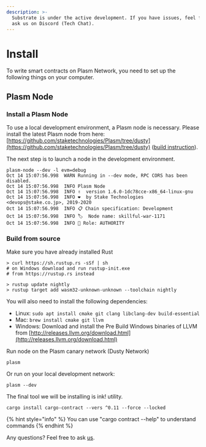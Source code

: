 ```yaml
---
description: >-
  Substrate is under the active development. If you have issues, feel free to
  ask us on Discord (Tech Chat).
---
```


# Install

To write smart contracts on Plasm Network, you need to set up the following things on your computer.

## Plasm Node

### Install a Plasm Node

To use a  local development environment, a Plasm node is necessary. Please install the latest Plasm node from here: [https://github.com/staketechnologies/Plasm/tree/dusty](https://github.com/staketechnologies/Plasm/tree/dusty) \([build instruction](https://github.com/staketechnologies/Plasm/tree/dusty#building-from-source)\).

The next step is to launch a node in the development environment.

```text
plasm-node --dev -l evm=debug
Oct 14 15:07:56.998  WARN Running in --dev mode, RPC CORS has been disabled.    
Oct 14 15:07:56.998  INFO Plasm Node                                                                                           
Oct 14 15:07:56.998  INFO ✌️  version 1.6.0-1dc78cce-x86_64-linux-gnu    
Oct 14 15:07:56.998  INFO ❤️  by Stake Technologies <devops@stake.co.jp>, 2019-2020    
Oct 14 15:07:56.998  INFO 📋 Chain specification: Development     
Oct 14 15:07:56.998  INFO 🏷  Node name: skillful-war-1171    
Oct 14 15:07:56.998  INFO 👤 Role: AUTHORITY
```

### **Build from source**

Make sure you have already installed Rust

```text
> curl https://sh.rustup.rs -sSf | sh
# on Windows download and run rustup-init.exe
# from https://rustup.rs instead

> rustup update nightly
> rustup target add wasm32-unknown-unknown --toolchain nightly
```

You will also need to install the following dependencies:

* Linux: `sudo apt install cmake git clang libclang-dev build-essential`
* Mac: `brew install cmake git llvm`
* Windows: Download and install the Pre Build Windows binaries of LLVM from [http://releases.llvm.org/download.html](http://releases.llvm.org/download.html)

Run node on the Plasm canary network \(Dusty Network\)

```text
plasm
```

Or run on your local development network:

```text
plasm --dev
```

The final tool we will be installing is ink! utility.

```text
cargo install cargo-contract --vers ^0.11 --force --locked
```

{% hint style="info" %}
You can use "cargo contract --help" to understand commands
{% endhint %}

Any questions? Feel free to ask [us](https://discord.gg/kH3Njpr).

